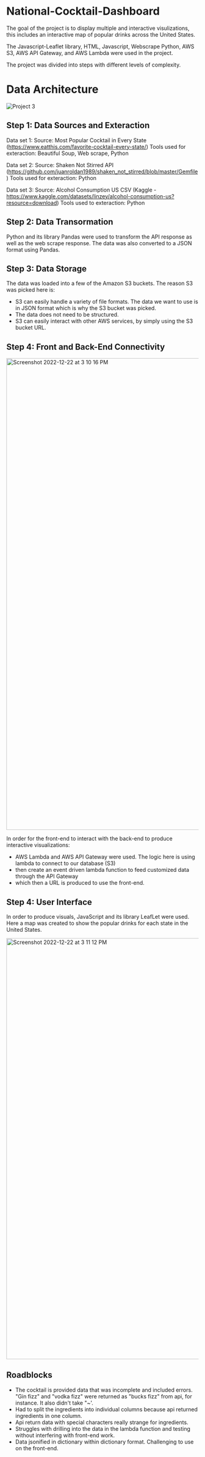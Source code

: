 # National-Cocktail-Dashboard

The goal of the project is to display multiple and interactive visulizations, this includes an interactive map of popular drinks across the United States.

The Javascript-Leaflet library, HTML, Javascript, Webscrape Python, AWS S3, AWS API Gateway, and AWS Lambda were used in the project.

The project was divided into steps with different levels of complexity.

# Data Architecture
![Project 3](https://user-images.githubusercontent.com/111074755/209232254-7a81423a-5382-4bc9-8a1c-b76e90633057.png)

## Step 1: Data Sources and Exteraction 

Data set 1: Source: Most Popular Cocktail in Every State (https://www.eatthis.com/favorite-cocktail-every-state/) 
Tools used for exteraction: Beautiful Soup, Web scrape, Python

Data set 2: Source: Shaken Not Stirred API (https://github.com/juanroldan1989/shaken_not_stirred/blob/master/Gemfile)
Tools used for exteraction: Python

Data set 3: Source: Alcohol Consumption US CSV (Kaggle - https://www.kaggle.com/datasets/linzey/alcohol-consumption-us?resource=download)
Tools used to exteraction: Python

## Step 2: Data Transormation

Python and its library Pandas were used to transform the API response as well as the web scrape response. The data was also converted to a JSON format using Pandas. 

## Step 3: Data Storage

The data was loaded into a few of the Amazon S3 buckets. The reason S3 was picked here is:
- S3 can easily handle a variety of file formats. The data we want to use is in JSON format which is why the S3 bucket was picked.
- The data does not need to be structured.
- S3 can easily interact with other AWS services, by simply using the S3 bucket URL.

## Step 4: Front and Back-End Connectivity 

<img width="1237" alt="Screenshot 2022-12-22 at 3 10 16 PM" src="https://user-images.githubusercontent.com/37047605/209251199-105f4e8e-398e-4c2c-a6cc-6d222a06afcc.png">

In order for the front-end to interact with the back-end to produce interactive visualizations:
- AWS Lambda and AWS API Gateway were used. The logic here is using lambda to connect to our database (S3) 
- then create an event driven lambda function to feed customized data through the API Gateway 
- which then a URL is produced to use the front-end.

## Step 4: User Interface

In order to produce visuals, JavaScript and its library LeafLet were used. Here a map was created to show the popular drinks for each state in the United States. 

<img width="1104" alt="Screenshot 2022-12-22 at 3 11 12 PM" src="https://user-images.githubusercontent.com/37047605/209251272-5740ef2f-e4bf-40df-bd7f-163d915acdf7.png">

## Roadblocks
* The cocktail is provided data that was incomplete and included errors. "Gin fizz" and "vodka fizz" were returned as "bucks fizz" from api, for instance. It also didn't take "~'. 
* Had to split the ingredients into individual columns because api returned ingredients in one column. 
* Api return data with special characters really strange for ingredients. 
* Struggles with drilling into the data in the lambda function and testing without interfering with front-end work.
* Data jsonified in dictionary within dictionary format. Challenging to use on the front-end.
